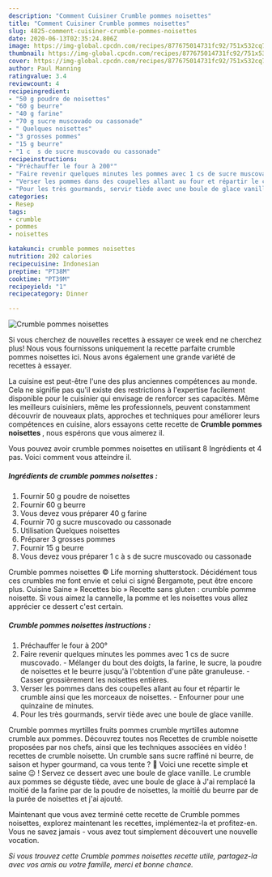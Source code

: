 ```yaml
---
description: "Comment Cuisiner Crumble pommes noisettes"
title: "Comment Cuisiner Crumble pommes noisettes"
slug: 4825-comment-cuisiner-crumble-pommes-noisettes
date: 2020-06-13T02:35:24.806Z
image: https://img-global.cpcdn.com/recipes/877675014731fc92/751x532cq70/crumble-pommes-noisettes-photo-principale-de-la-recette.jpg
thumbnail: https://img-global.cpcdn.com/recipes/877675014731fc92/751x532cq70/crumble-pommes-noisettes-photo-principale-de-la-recette.jpg
cover: https://img-global.cpcdn.com/recipes/877675014731fc92/751x532cq70/crumble-pommes-noisettes-photo-principale-de-la-recette.jpg
author: Paul Manning
ratingvalue: 3.4
reviewcount: 4
recipeingredient:
- "50 g poudre de noisettes"
- "60 g beurre"
- "40 g farine"
- "70 g sucre muscovado ou cassonade"
- " Quelques noisettes"
- "3 grosses pommes"
- "15 g beurre"
- "1 c  s de sucre muscovado ou cassonade"
recipeinstructions:
- "Préchauffer le four à 200°"
- "Faire revenir quelques minutes les pommes avec 1 cs de sucre muscovado. Mélanger du bout des doigts, la farine, le sucre, la poudre de noisettes et le beurre jusqu&#39;à l&#39;obtention d&#39;une pâte granuleuse. Casser grossièrement les noisettes entières."
- "Verser les pommes dans des coupelles allant au four et répartir le crumble ainsi que les morceaux de noisettes. Enfourner pour une quinzaine de minutes."
- "Pour les très gourmands, servir tiède avec une boule de glace vanille."
categories:
- Resep
tags:
- crumble
- pommes
- noisettes

katakunci: crumble pommes noisettes 
nutrition: 202 calories
recipecuisine: Indonesian
preptime: "PT38M"
cooktime: "PT39M"
recipeyield: "1"
recipecategory: Dinner

---
```



![Crumble pommes noisettes](https://img-global.cpcdn.com/recipes/877675014731fc92/751x532cq70/crumble-pommes-noisettes-photo-principale-de-la-recette.jpg)

Si vous cherchez de nouvelles recettes à essayer ce week end ne cherchez plus! Nous vous fournissons uniquement la recette parfaite crumble pommes noisettes ici. Nous avons également une grande variété de recettes à essayer.

La cuisine est peut-être l'une des plus anciennes compétences au monde. Cela ne signifie pas qu'il existe des restrictions à l'expertise facilement disponible pour le cuisinier qui envisage de renforcer ses capacités. Même les meilleurs cuisiniers, même les professionnels, peuvent constamment découvrir de nouveaux plats, approches et techniques pour améliorer leurs compétences en cuisine, alors essayons cette recette de <strong> Crumble pommes noisettes </strong>, nous espérons que vous aimerez il.

<!--inarticleads1-->

Vous pouvez avoir crumble pommes noisettes en utilisant 8 Ingrédients et 4 pas. Voici comment vous atteindre il.

##### Ingrédients de crumble pommes noisettes :

1. Fournir 50 g poudre de noisettes
1. Fournir 60 g beurre
1. Vous devez vous préparer 40 g farine
1. Fournir 70 g sucre muscovado ou cassonade
1. Utilisation  Quelques noisettes
1. Préparer 3 grosses pommes
1. Fournir 15 g beurre
1. Vous devez vous préparer 1 c à s de sucre muscovado ou cassonade


Crumble pommes noisettes © Life morning shutterstock. Décidément tous ces crumbles me font envie et celui ci signé Bergamote, peut être encore plus. Cuisine Saine » Recettes bio » Recette sans gluten : crumble pomme noisette. Si vous aimez la cannelle, la pomme et les noisettes vous allez apprécier ce dessert c&#39;est certain. 

<!--inarticleads2-->

##### Crumble pommes noisettes instructions :

1. Préchauffer le four à 200°
1. Faire revenir quelques minutes les pommes avec 1 cs de sucre muscovado. - Mélanger du bout des doigts, la farine, le sucre, la poudre de noisettes et le beurre jusqu&#39;à l&#39;obtention d&#39;une pâte granuleuse. - Casser grossièrement les noisettes entières.
1. Verser les pommes dans des coupelles allant au four et répartir le crumble ainsi que les morceaux de noisettes. - Enfourner pour une quinzaine de minutes.
1. Pour les très gourmands, servir tiède avec une boule de glace vanille.


Crumble pommes myrtilles fruits pommes crumble myrtilles automne crumble aux pommes. Découvrez toutes nos Recettes de crumble noisette proposées par nos chefs, ainsi que les techniques associées en vidéo ! recettes de crumble noisette. Un crumble sans sucre raffiné ni beurre, de saison et hyper gourmand, ca vous tente ? 🙂 Voici une recette simple et saine 😉 ! Servez ce dessert avec une boule de glace vanille. Le crumble aux pommes se déguste tiède, avec une boule de glace à J&#39;ai remplacé la moitié de la farine par de la poudre de noisettes, la moitié du beurre par de la purée de noisettes et j&#39;ai ajouté. 

<!--inarticleads1-->

<p>
Maintenant que vous avez terminé cette recette de Crumble pommes noisettes, explorez maintenant les recettes, implémentez-la et profitez-en. Vous ne savez jamais - vous avez tout simplement découvert une nouvelle vocation.
</p>

<p>
<i>Si vous trouvez cette Crumble pommes noisettes recette utile, partagez-la avec vos amis ou votre famille, merci et bonne chance.</i>
</p>
